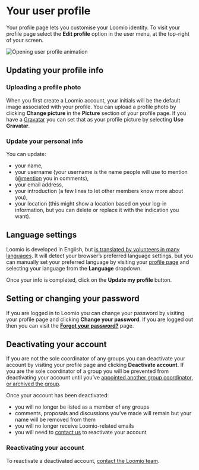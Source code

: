# Your user profile

Your profile page lets you customise your Loomio identity. To visit your profile page select the **Edit profile** option in the user menu, at the top-right of your screen.

<img class="gif" alt="Opening user profile animation" src="user-profile.gif" />

## Updating your profile info

### Uploading a profile photo
When you first create a Loomio account, your initials will be the default image associated with your profile. You can upload a profile photo by clicking **Change picture** in the **Picture** section of your profile page. If you have a [Gravatar](https://en.gravatar.com/ "opens in new tab") you can set that as your profile picture by selecting **Use Gravatar**.

### Update your personal info

You can update:
* your name, 
* your username (your username is the name people will use to mention ([@mention](comments.html#-mentioning-group-members "opens comment section of the help manual") you in comments),
* your email address,
* your introduction (a few lines to let other members know more about you),
* your location (this might show a location based on your log-in information, but you can delete or replace it with the indication you want).

## Language settings
Loomio is developed in English, but [is translated by volunteers in many languages](https://www.loomio.org/g/cpaM3Hsv/loomio-community-translation). It will detect your browser’s preferred language settings, but you can manually set your preferred language by visiting your [profile page](#your-user-profile "Opens user profile section of the help manual") and selecting your language from the **Language** dropdown.

Once your info is completed, click on the **Update my profile** button.

## Setting or changing your password
If you are logged in to Loomio you can change your password by visiting your profile page and clicking **Change your password**. If you are logged out then you can visit the [**Forgot your password?**](https://www.loomio.org/users/password/new "opens in new tab") page.

## Deactivating your account
If you are not the sole coordinator of any groups you can deactivate your account by visiting your profile page and clicking **Deactivate account**. If you are the sole coordinator of a group you will be prevented from deactivating your account until you’ve [appointed another group coordinator, or archived the group](coordinating_your_group.html).

Once your account has been deactivated:

* you will no longer be listed as a member of any groups
* comments, proposals and discussions you’ve made will remain but your name will be removed from them
* you will no longer receive Loomio-related emails
* you will need to [contact us](https://loomio.org/contact "opens in new tab") to reactivate your account

### Reactivating your account
To reactivate a deactivated account, [contact the Loomio team](https://loomio.org/contact "opens in new tab").
